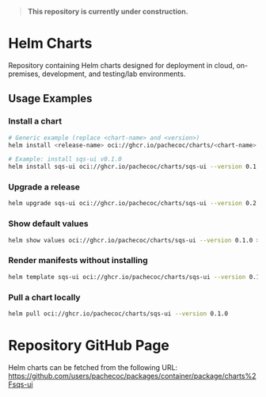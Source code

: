 > **This repository is currently under construction.**

# Helm Charts

Repository containing Helm charts designed for deployment in cloud, on-premises, development, and testing/lab environments.

## Usage Examples

### Install a chart
```bash
# Generic example (replace <chart-name> and <version>)
helm install <release-name> oci://ghcr.io/pachecoc/charts/<chart-name> --version <version>

# Example: install sqs-ui v0.1.0
helm install sqs-ui oci://ghcr.io/pachecoc/charts/sqs-ui --version 0.1.0
```

### Upgrade a release

```bash
helm upgrade sqs-ui oci://ghcr.io/pachecoc/charts/sqs-ui --version 0.2.0 -f my-values.yaml
```

### Show default values

```bash
helm show values oci://ghcr.io/pachecoc/charts/sqs-ui --version 0.1.0 > values.yaml
```

### Render manifests without installing

```bash
helm template sqs-ui oci://ghcr.io/pachecoc/charts/sqs-ui --version 0.1.0
```

### Pull a chart locally

```bash
helm pull oci://ghcr.io/pachecoc/charts/sqs-ui --version 0.1.0
```

# Repository GitHub Page

Helm charts can be fetched from the following URL:
https://github.com/users/pachecoc/packages/container/package/charts%2Fsqs-ui
